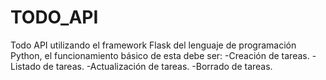 # TODO_API
Todo API utilizando el framework Flask del lenguaje de programación Python, el funcionamiento básico de esta debe ser:  -Creación de tareas.  -Listado de tareas.  -Actualización de tareas.  -Borrado de tareas.
